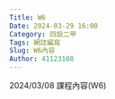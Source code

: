 ```yaml
---
Title: W6
Date: 2024-03-29 16:00
Category: 四設二甲
Tags: 網誌編寫
Slug: W6內容
Author: 41123108
---
```


2024/03/08 課程內容(W6)

<!-- PELICAN_END_SUMMARY -->

# 
# 